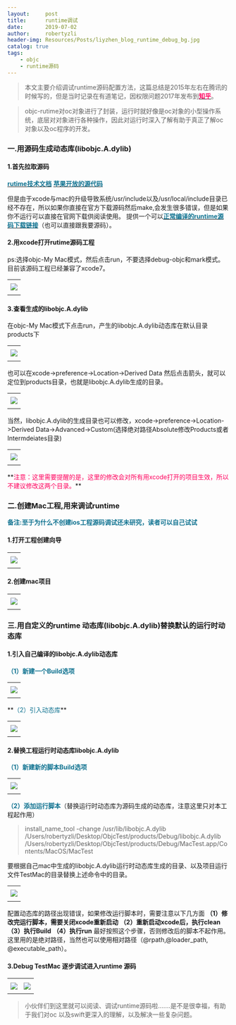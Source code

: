 ```yaml
---
layout:     post
title:      runtime调试
date:       2019-07-02
author:     robertyzli
header-img: Resources/Posts/liyzhen_blog_runtime_debug_bg.jpg
catalog: true
tags:
    - objc
    - runtime源码
---
```


<style>
  table {
      width: 100%; /*表格宽度*/
      border-collapse: collapse; /*使用单一线条的边框*/
      empty-cells: show; /*单元格无内容依旧绘制边框*/
  }
	
  table th,td {
    height: 35px; /*统一每一行的默认高度*/
  }
	
  table th {
      font-weight: bold; /*加粗*/
      text-align: center !important; /*内容居中，加上 !important 避免被 Markdown 样式覆盖*/
      white-space: nowrap; /*表头内容强制在一行显示*/
      font-size:16px;font-family:"Times New Roman", Times, serif !important;
      background: #ECF2F9; /*背景色*/
      color:#0F7290;
  }
  
   table td {
      text-align: center !important; /*内容居中，加上 !important 避免被 Markdown 样式覆盖*/
      font-size:14px;font-family:"Times New Roman", Times, serif !important;
  }
	
  /* 隔行变色 */
  table tbody tr:nth-child(2n) {
      background: #F4F7FB; 
  }
  /* 悬浮变色 */
  /*table tr:hover {
      background: #B2B2B2; 
  }*/
	
  /* 首列不换行 */
  table td:nth-child(1) {
      white-space: nowrap; 
  }
  /* 指定列宽度 */
  /*table th:nth-of-type(2) {
    	width: 200px;
     white-space: nowrap;
  }*/
  </style>  

> 本文主要介绍调试runtime源码配置方法，这篇总结是2015年左右在腾讯的时候写的，但是当时记录在有道笔记，因权限问题2017年发布到[**<font style="color:#FF005D">知乎</font>**](https://zhuanlan.zhihu.com/p/27786725)。

> objc-rutime对oc对象进行了封装，运行时就好像是oc对象的小型操作系统，底层对对象进行各种操作，因此对运行时深入了解有助于真正了解oc对象以及oc程序的开发。

###  一.用源码生成动态库(libobjc.A.dylib)

####  1.首先拉取源码
[**<font style="color:#0F7290">rutime技术文档</font>**](https://github.com/huang303513/iOS-RunTime-Practice)
[**<font style="color:#0F7290">苹果开放的源代码</font>**](http://www.opensource.apple.com/tarballs/objc4/)

但是由于xcode与mac的升级导致系统/usr/include以及/usr/local/include目录已经不存在，所以如果你直接在官方下载源码然后make,会发生很多错误，但是如果你不运行可以直接在官网下载供阅读使用。
提供一个可以[**<font style="color:#0F7290">正常编译的runtime源码下载链接</font>**](https://github.com/RetVal/objc-runtime)（也可以直接跟我要源码）。

####  2.用xcode打开rutime源码工程
ps:选择objc-My Mac模式，然后点击run，不要选择debug-objc和mark模式。目前该源码工程已经兼容了xcode7。
<table>
    <tbody>
        <tr>
            <td><img src="/Resources/Posts/runtime/1.png"/></td>
        </tr>
    </tbody>
</table>

####  3.查看生成的libobjc.A.dylib
在objc-My Mac模式下点击run，产生的libobjc.A.dylib动态库在默认目录products下
<table>
    <tbody>
        <tr>
            <td><img src="/Resources/Posts/runtime/2.png"/></td>
        </tr>
    </tbody>
</table>
也可以在xcode->preference->Location->Derived Data 然后点击箭头，就可以定位到products目录，也就是libobjc.A.dylib生成的目录。
<table>
    <tbody>
        <tr>
            <td><img src="/Resources/Posts/runtime/3.png"/></td>
        </tr>
    </tbody>
</table>
当然，libobjc.A.dylib的生成目录也可以修改，xcode->preference->Location->Derived Data->Advanced->Custom(选择绝对路径Absolute修改Products或者Intermdeiates目录)
<table>
    <tbody>
        <tr>
            <td><img src="/Resources/Posts/runtime/4.png"/></td>
        </tr>
    </tbody>
</table>
**<font style="color:#FF005D">注意：这里需要提醒的是，这里的修改会对所有用xcode打开的项目生效，所以不建议修改这两个目录。</font>**

###  二.创建Mac工程,用来调试runtime

**<font style="color:#0F7290">备注:至于为什么不创建ios工程源码调试还未研究，读者可以自己试试</font>**
####  1.打开工程创建向导
<table>
    <tbody>
        <tr>
            <td><img src="/Resources/Posts/runtime/5.png"/></td>
        </tr>
    </tbody>
</table>

####  2.创建mac项目
<table>
    <tbody>
        <tr>
            <td><img src="/Resources/Posts/runtime/6.png"/></td>
        </tr>
    </tbody>
</table>

###  三.用自定义的runtime 动态库(libobjc.A.dylib)替换默认的运行时动态库

####  1.引入自己编译的libobjc.A.dylib动态库
**<font style="color:#0F7290">（1）新建一个Build选项</font>**
<table>
    <tbody>
        <tr>
            <td><img src="/Resources/Posts/runtime/7.png"/></td>
        </tr>
    </tbody>
</table>
**<font style="color:#0F7290">（2）引入动态库</font>**
<table>
    <tbody>
        <tr>
            <td><img src="/Resources/Posts/runtime/9.png"/></td>
        </tr>
    </tbody>
</table>

####  2.替换工程运行时动态库libobjc.A.dylib
**<font style="color:#0F7290">（1）新建新的脚本Build选项</font>**
<table>
    <tbody>
        <tr>
            <td><img src="/Resources/Posts/runtime/10.png"/></td>
        </tr>
    </tbody>
</table>

**<font style="color:#0F7290">（2）添加运行脚本</font>**（替换运行时动态库为源码生成的动态库，注意这里只对本工程起作用）

> install_name_tool -change /usr/lib/libobjc.A.dylib /Users/robertyzli/Desktop/ObjcTest/products/Debug/libobjc.A.dylib /Users/robertyzli/Desktop/ObjcTest/products/Debug/MacTest.app/Contents/MacOS/MacTest  

要根据自己mac中生成的libobjc.A.dylib运行时动态库生成的目录、以及项目运行文件TestMac的目录替换上述命令中的目录。
<table>
    <tbody>
        <tr>
            <td><img src="/Resources/Posts/runtime/11.png"/></td>
        </tr>
    </tbody>
</table>

配置动态库的路径出现错误，如果修改运行脚本时，需要注意以下几方面
**<font style="color:#18191B">（1）修改完运行脚本，需要关闭xcode重新启动</font>**
**<font style="color:#18191B">（2）重新启动xcode后，执行clean</font>**
**<font style="color:#18191B">（3）执行Build</font>**
**<font style="color:#18191B">（4）执行run</font>**
最好按照这个步骤，否则修改后的脚本不起作用。
这里用的是绝对路径，当然也可以使用相对路径（@rpath,@loader_path, @executable_path）。

####  3.Debug TestMac 逐步调试进入runtime 源码
<table>
    <tbody>
        <tr>
            <td><img src="/Resources/Posts/runtime/12.png"/></td>
            <td><img src="/Resources/Posts/runtime/13.png"/></td>
        </tr>
    </tbody>
</table>

> 小伙伴们到这里就可以阅读、调试runtime源码啦.......是不是很幸福，有助于我们对oc 以及swift更深入的理解，以及解决一些复杂问题。







